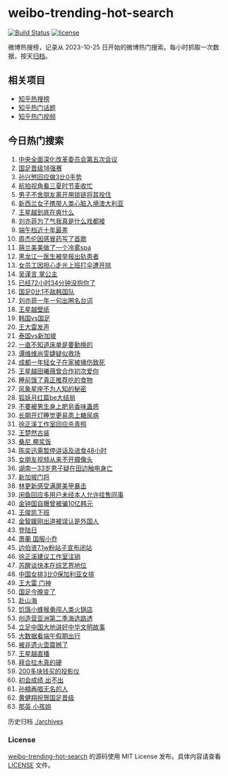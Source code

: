 # weibo-trending-hot-search

[![Build Status](https://github.com/justjavac/weibo-trending-hot-search/workflows/ci/badge.svg?branch=master)](https://github.com/justjavac/weibo-trending-hot-search/actions)
[![license](https://img.shields.io/github/license/justjavac/weibo-trending-hot-search)](https://github.com/justjavac/weibo-trending-hot-search/blob/master/LICENSE)

微博热搜榜，记录从 2023-10-25 日开始的微博热门搜索。每小时抓取一次数据，按天[归档](./archives)。

## 相关项目

- [知乎热搜榜](https://github.com/justjavac/zhihu-trending-top-search)
- [知乎热门话题](https://github.com/justjavac/zhihu-trending-hot-questions)
- [知乎热门视频](https://github.com/justjavac/zhihu-trending-hot-video)

## 今日热门搜索

<!-- BEGIN -->
<!-- 最后更新时间 Wed Jun 12 2024 03:16:18 GMT+0800 (China Standard Time) -->

1. [中央全面深化改革委员会第五次会议](https://s.weibo.com//weibo?q=%23%E4%B8%AD%E5%A4%AE%E5%85%A8%E9%9D%A2%E6%B7%B1%E5%8C%96%E6%94%B9%E9%9D%A9%E5%A7%94%E5%91%98%E4%BC%9A%E7%AC%AC%E4%BA%94%E6%AC%A1%E4%BC%9A%E8%AE%AE%23&Refer=new_time)
1. [国足晋级18强赛](https://s.weibo.com//weibo?q=%23%E5%9B%BD%E8%B6%B3%E6%99%8B%E7%BA%A718%E5%BC%BA%E8%B5%9B%23&t=31&band_rank=1&Refer=top)
1. [孙兴慜回应做3比0手势](https://s.weibo.com//weibo?q=%23%E5%AD%99%E5%85%B4%E6%85%9C%E5%9B%9E%E5%BA%94%E5%81%9A3%E6%AF%940%E6%89%8B%E5%8A%BF%23&t=31&band_rank=4&Refer=top)
1. [航拍视角看三夏时节麦收忙](https://s.weibo.com//weibo?q=%23%E8%88%AA%E6%8B%8D%E8%A7%86%E8%A7%92%E7%9C%8B%E4%B8%89%E5%A4%8F%E6%97%B6%E8%8A%82%E9%BA%A6%E6%94%B6%E5%BF%99%23&t=31&band_rank=3&Refer=top)
1. [男子不舍朋友离开用锁链将其拴住](https://s.weibo.com//weibo?q=%23%E7%94%B7%E5%AD%90%E4%B8%8D%E8%88%8D%E6%9C%8B%E5%8F%8B%E7%A6%BB%E5%BC%80%E7%94%A8%E9%94%81%E9%93%BE%E5%B0%86%E5%85%B6%E6%8B%B4%E4%BD%8F%23&t=31&band_rank=50&Refer=top)
1. [新西兰女子携带人类心脏入境澳大利亚](https://s.weibo.com//weibo?q=%23%E6%96%B0%E8%A5%BF%E5%85%B0%E5%A5%B3%E5%AD%90%E6%90%BA%E5%B8%A6%E4%BA%BA%E7%B1%BB%E5%BF%83%E8%84%8F%E5%85%A5%E5%A2%83%E6%BE%B3%E5%A4%A7%E5%88%A9%E4%BA%9A%23&t=31&band_rank=6&Refer=top)
1. [王星越到底在爽什么](https://s.weibo.com//weibo?q=%23%E7%8E%8B%E6%98%9F%E8%B6%8A%E5%88%B0%E5%BA%95%E5%9C%A8%E7%88%BD%E4%BB%80%E4%B9%88%23&t=31&band_rank=14&Refer=top)
1. [刘亦菲为了气我真是什么戏都接](https://s.weibo.com//weibo?q=%23%E5%88%98%E4%BA%A6%E8%8F%B2%E4%B8%BA%E4%BA%86%E6%B0%94%E6%88%91%E7%9C%9F%E6%98%AF%E4%BB%80%E4%B9%88%E6%88%8F%E9%83%BD%E6%8E%A5%23&t=31&band_rank=2&Refer=top)
1. [端午档近十年最差](https://s.weibo.com//weibo?q=%23%E7%AB%AF%E5%8D%88%E6%A1%A3%E8%BF%91%E5%8D%81%E5%B9%B4%E6%9C%80%E5%B7%AE%23&t=31&band_rank=5&Refer=top)
1. [周杰伦因感冒药写了首歌](https://s.weibo.com//weibo?q=%23%E5%91%A8%E6%9D%B0%E4%BC%A6%E5%9B%A0%E6%84%9F%E5%86%92%E8%8D%AF%E5%86%99%E4%BA%86%E9%A6%96%E6%AD%8C%23&t=31&band_rank=7&Refer=top)
1. [萌兰美美做了一个冷雾spa](https://s.weibo.com//weibo?q=%23%E8%90%8C%E5%85%B0%E7%BE%8E%E7%BE%8E%E5%81%9A%E4%BA%86%E4%B8%80%E4%B8%AA%E5%86%B7%E9%9B%BEspa%23&t=31&band_rank=10&Refer=top)
1. [黑龙江一医生被举报出轨患者](https://s.weibo.com//weibo?q=%23%E9%BB%91%E9%BE%99%E6%B1%9F%E4%B8%80%E5%8C%BB%E7%94%9F%E8%A2%AB%E4%B8%BE%E6%8A%A5%E5%87%BA%E8%BD%A8%E6%82%A3%E8%80%85%23&t=31&band_rank=11&Refer=top)
1. [女员工因担心走光上班打伞遭开除](https://s.weibo.com//weibo?q=%23%E5%A5%B3%E5%91%98%E5%B7%A5%E5%9B%A0%E6%8B%85%E5%BF%83%E8%B5%B0%E5%85%89%E4%B8%8A%E7%8F%AD%E6%89%93%E4%BC%9E%E9%81%AD%E5%BC%80%E9%99%A4%23&t=31&band_rank=11&Refer=top)
1. [吴谨言 掌公主](https://s.weibo.com//weibo?q=%E5%90%B4%E8%B0%A8%E8%A8%80%20%E6%8E%8C%E5%85%AC%E4%B8%BB&t=31&band_rank=8&Refer=top)
1. [已经72小时34分钟没抱你了](https://s.weibo.com//weibo?q=%23%E5%B7%B2%E7%BB%8F72%E5%B0%8F%E6%97%B634%E5%88%86%E9%92%9F%E6%B2%A1%E6%8A%B1%E4%BD%A0%E4%BA%86%23&t=31&band_rank=9&Refer=top)
1. [国足0比1不敌韩国队](https://s.weibo.com//weibo?q=%23%E5%9B%BD%E8%B6%B30%E6%AF%941%E4%B8%8D%E6%95%8C%E9%9F%A9%E5%9B%BD%E9%98%9F%23&t=31&band_rank=20&Refer=top)
1. [刘亦菲一年一句出圈名台词](https://s.weibo.com//weibo?q=%23%E5%88%98%E4%BA%A6%E8%8F%B2%E4%B8%80%E5%B9%B4%E4%B8%80%E5%8F%A5%E5%87%BA%E5%9C%88%E5%90%8D%E5%8F%B0%E8%AF%8D%23&t=31&band_rank=24&Refer=top)
1. [王星越壁纸](https://s.weibo.com//weibo?q=%E7%8E%8B%E6%98%9F%E8%B6%8A%E5%A3%81%E7%BA%B8&t=31&band_rank=16&Refer=top)
1. [韩国vs国足](https://s.weibo.com//weibo?q=%23%E9%9F%A9%E5%9B%BDvs%E5%9B%BD%E8%B6%B3%23&t=31&band_rank=18&Refer=top)
1. [王大雷发声](https://s.weibo.com//weibo?q=%23%E7%8E%8B%E5%A4%A7%E9%9B%B7%E5%8F%91%E5%A3%B0%23&t=31&band_rank=12&Refer=top)
1. [泰国vs新加坡](https://s.weibo.com//weibo?q=%E6%B3%B0%E5%9B%BDvs%E6%96%B0%E5%8A%A0%E5%9D%A1&t=31&band_rank=37&Refer=top)
1. [一直不知道床单是要勤换的](https://s.weibo.com//weibo?q=%23%E4%B8%80%E7%9B%B4%E4%B8%8D%E7%9F%A5%E9%81%93%E5%BA%8A%E5%8D%95%E6%98%AF%E8%A6%81%E5%8B%A4%E6%8D%A2%E7%9A%84%23&t=31&band_rank=21&Refer=top)
1. [谭维维尚雯婕疑似救场](https://s.weibo.com//weibo?q=%23%E8%B0%AD%E7%BB%B4%E7%BB%B4%E5%B0%9A%E9%9B%AF%E5%A9%95%E7%96%91%E4%BC%BC%E6%95%91%E5%9C%BA%23&t=31&band_rank=25&Refer=top)
1. [成都一年轻女子在家被捅伤致死](https://s.weibo.com//weibo?q=%23%E6%88%90%E9%83%BD%E4%B8%80%E5%B9%B4%E8%BD%BB%E5%A5%B3%E5%AD%90%E5%9C%A8%E5%AE%B6%E8%A2%AB%E6%8D%85%E4%BC%A4%E8%87%B4%E6%AD%BB%23&t=31&band_rank=22&Refer=top)
1. [王星越田曦薇曾合作初次爱你](https://s.weibo.com//weibo?q=%23%E7%8E%8B%E6%98%9F%E8%B6%8A%E7%94%B0%E6%9B%A6%E8%96%87%E6%9B%BE%E5%90%88%E4%BD%9C%E5%88%9D%E6%AC%A1%E7%88%B1%E4%BD%A0%23&t=31&band_rank=29&Refer=top)
1. [睡前饿了真正推荐吃的食物](https://s.weibo.com//weibo?q=%23%E7%9D%A1%E5%89%8D%E9%A5%BF%E4%BA%86%E7%9C%9F%E6%AD%A3%E6%8E%A8%E8%8D%90%E5%90%83%E7%9A%84%E9%A3%9F%E7%89%A9%23&t=31&band_rank=27&Refer=top)
1. [风象星座不为人知的秘密](https://s.weibo.com//weibo?q=%23%E9%A3%8E%E8%B1%A1%E6%98%9F%E5%BA%A7%E4%B8%8D%E4%B8%BA%E4%BA%BA%E7%9F%A5%E7%9A%84%E7%A7%98%E5%AF%86%23&t=31&band_rank=28&Refer=top)
1. [狐妖月红篇be大结局](https://s.weibo.com//weibo?q=%23%E7%8B%90%E5%A6%96%E6%9C%88%E7%BA%A2%E7%AF%87be%E5%A4%A7%E7%BB%93%E5%B1%80%23&t=31&band_rank=15&Refer=top)
1. [不要被男生身上肥皂香味蛊惑](https://s.weibo.com//weibo?q=%23%E4%B8%8D%E8%A6%81%E8%A2%AB%E7%94%B7%E7%94%9F%E8%BA%AB%E4%B8%8A%E8%82%A5%E7%9A%82%E9%A6%99%E5%91%B3%E8%9B%8A%E6%83%91%23&t=31&band_rank=25&Refer=top)
1. [长期开灯睡觉更易患上糖尿病](https://s.weibo.com//weibo?q=%23%E9%95%BF%E6%9C%9F%E5%BC%80%E7%81%AF%E7%9D%A1%E8%A7%89%E6%9B%B4%E6%98%93%E6%82%A3%E4%B8%8A%E7%B3%96%E5%B0%BF%E7%97%85%23&t=31&band_rank=19&Refer=top)
1. [徐正溪工作室回应杀青照](https://s.weibo.com//weibo?q=%23%E5%BE%90%E6%AD%A3%E6%BA%AA%E5%B7%A5%E4%BD%9C%E5%AE%A4%E5%9B%9E%E5%BA%94%E6%9D%80%E9%9D%92%E7%85%A7%23&t=31&band_rank=14&Refer=top)
1. [王楚然古装](https://s.weibo.com//weibo?q=%E7%8E%8B%E6%A5%9A%E7%84%B6%E5%8F%A4%E8%A3%85&t=31&band_rank=30&Refer=top)
1. [桑尼 椰浆饭](https://s.weibo.com//weibo?q=%E6%A1%91%E5%B0%BC%20%E6%A4%B0%E6%B5%86%E9%A5%AD&t=31&band_rank=17&Refer=top)
1. [陈奕迅需暂停讲话及进食48小时](https://s.weibo.com//weibo?q=%23%E9%99%88%E5%A5%95%E8%BF%85%E9%9C%80%E6%9A%82%E5%81%9C%E8%AE%B2%E8%AF%9D%E5%8F%8A%E8%BF%9B%E9%A3%9F48%E5%B0%8F%E6%97%B6%23&t=31&band_rank=32&Refer=top)
1. [女朋友视频从来不开摄像头](https://s.weibo.com//weibo?q=%23%E5%A5%B3%E6%9C%8B%E5%8F%8B%E8%A7%86%E9%A2%91%E4%BB%8E%E6%9D%A5%E4%B8%8D%E5%BC%80%E6%91%84%E5%83%8F%E5%A4%B4%23&t=31&band_rank=34&Refer=top)
1. [湖南一33岁男子疑在田边触电身亡](https://s.weibo.com//weibo?q=%23%E6%B9%96%E5%8D%97%E4%B8%8033%E5%B2%81%E7%94%B7%E5%AD%90%E7%96%91%E5%9C%A8%E7%94%B0%E8%BE%B9%E8%A7%A6%E7%94%B5%E8%BA%AB%E4%BA%A1%23&t=31&band_rank=27&Refer=top)
1. [新加坡门将](https://s.weibo.com//weibo?q=%E6%96%B0%E5%8A%A0%E5%9D%A1%E9%97%A8%E5%B0%86&t=31&band_rank=13&Refer=top)
1. [林更新感受满屏美甲暴击](https://s.weibo.com//weibo?q=%23%E6%9E%97%E6%9B%B4%E6%96%B0%E6%84%9F%E5%8F%97%E6%BB%A1%E5%B1%8F%E7%BE%8E%E7%94%B2%E6%9A%B4%E5%87%BB%23&t=31&band_rank=37&Refer=top)
1. [闲鱼回应多用户未经本人允许挂售同事](https://s.weibo.com//weibo?q=%23%E9%97%B2%E9%B1%BC%E5%9B%9E%E5%BA%94%E5%A4%9A%E7%94%A8%E6%88%B7%E6%9C%AA%E7%BB%8F%E6%9C%AC%E4%BA%BA%E5%85%81%E8%AE%B8%E6%8C%82%E5%94%AE%E5%90%8C%E4%BA%8B%23&t=31&band_rank=39&Refer=top)
1. [金钟国自曝曾被骗10亿韩元](https://s.weibo.com//weibo?q=%23%E9%87%91%E9%92%9F%E5%9B%BD%E8%87%AA%E6%9B%9D%E6%9B%BE%E8%A2%AB%E9%AA%9710%E4%BA%BF%E9%9F%A9%E5%85%83%23&t=31&band_rank=35&Refer=top)
1. [王俊凯下班](https://s.weibo.com//weibo?q=%E7%8E%8B%E4%BF%8A%E5%87%AF%E4%B8%8B%E7%8F%AD&t=31&band_rank=31&Refer=top)
1. [金智媛刚出道被误认是外国人](https://s.weibo.com//weibo?q=%23%E9%87%91%E6%99%BA%E5%AA%9B%E5%88%9A%E5%87%BA%E9%81%93%E8%A2%AB%E8%AF%AF%E8%AE%A4%E6%98%AF%E5%A4%96%E5%9B%BD%E4%BA%BA%23&t=31&band_rank=43&Refer=top)
1. [登陆日](https://s.weibo.com//weibo?q=%E7%99%BB%E9%99%86%E6%97%A5&t=31&band_rank=28&Refer=top)
1. [萧蘅 国服小乔](https://s.weibo.com//weibo?q=%E8%90%A7%E8%98%85%20%E5%9B%BD%E6%9C%8D%E5%B0%8F%E4%B9%94&t=31&band_rank=42&Refer=top)
1. [边伯贤7.1w粉站子宣布闭站](https://s.weibo.com//weibo?q=%23%E8%BE%B9%E4%BC%AF%E8%B4%A47.1w%E7%B2%89%E7%AB%99%E5%AD%90%E5%AE%A3%E5%B8%83%E9%97%AD%E7%AB%99%23&t=31&band_rank=44&Refer=top)
1. [徐正溪建议工作室注销](https://s.weibo.com//weibo?q=%23%E5%BE%90%E6%AD%A3%E6%BA%AA%E5%BB%BA%E8%AE%AE%E5%B7%A5%E4%BD%9C%E5%AE%A4%E6%B3%A8%E9%94%80%23&t=31&band_rank=36&Refer=top)
1. [苏醒谈快本在综艺界地位](https://s.weibo.com//weibo?q=%23%E8%8B%8F%E9%86%92%E8%B0%88%E5%BF%AB%E6%9C%AC%E5%9C%A8%E7%BB%BC%E8%89%BA%E7%95%8C%E5%9C%B0%E4%BD%8D%23&t=31&band_rank=26&Refer=top)
1. [中国女排3比0保加利亚女排](https://s.weibo.com//weibo?q=%23%E4%B8%AD%E5%9B%BD%E5%A5%B3%E6%8E%923%E6%AF%940%E4%BF%9D%E5%8A%A0%E5%88%A9%E4%BA%9A%E5%A5%B3%E6%8E%92%23&t=31&band_rank=46&Refer=top)
1. [王大雷 门神](https://s.weibo.com//weibo?q=%E7%8E%8B%E5%A4%A7%E9%9B%B7%20%E9%97%A8%E7%A5%9E&t=31&band_rank=45&Refer=top)
1. [国足今晚变了](https://s.weibo.com//weibo?q=%23%E5%9B%BD%E8%B6%B3%E4%BB%8A%E6%99%9A%E5%8F%98%E4%BA%86%23&t=31&band_rank=48&Refer=top)
1. [赴山海](https://s.weibo.com//weibo?q=%E8%B5%B4%E5%B1%B1%E6%B5%B7&t=31&band_rank=46&Refer=top)
1. [饥饿小蜂猴勇闯人类火锅店](https://s.weibo.com//weibo?q=%23%E9%A5%A5%E9%A5%BF%E5%B0%8F%E8%9C%82%E7%8C%B4%E5%8B%87%E9%97%AF%E4%BA%BA%E7%B1%BB%E7%81%AB%E9%94%85%E5%BA%97%23&t=31&band_rank=27&Refer=top)
1. [创造营亚洲第二季海选路透](https://s.weibo.com//weibo?q=%23%E5%88%9B%E9%80%A0%E8%90%A5%E4%BA%9A%E6%B4%B2%E7%AC%AC%E4%BA%8C%E5%AD%A3%E6%B5%B7%E9%80%89%E8%B7%AF%E9%80%8F%23&t=31&band_rank=49&Refer=top)
1. [立足中国大地讲好中华文明故事](https://s.weibo.com//weibo?q=%23%E7%AB%8B%E8%B6%B3%E4%B8%AD%E5%9B%BD%E5%A4%A7%E5%9C%B0%E8%AE%B2%E5%A5%BD%E4%B8%AD%E5%8D%8E%E6%96%87%E6%98%8E%E6%95%85%E4%BA%8B%23&Refer=new_time)
1. [大数据看端午假期出行](https://s.weibo.com//weibo?q=%23%E5%A4%A7%E6%95%B0%E6%8D%AE%E7%9C%8B%E7%AB%AF%E5%8D%88%E5%81%87%E6%9C%9F%E5%87%BA%E8%A1%8C%23&t=31&band_rank=3&Refer=top)
1. [被非遗火壶震撼了](https://s.weibo.com//weibo?q=%23%E8%A2%AB%E9%9D%9E%E9%81%97%E7%81%AB%E5%A3%B6%E9%9C%87%E6%92%BC%E4%BA%86%23&t=31&band_rank=20&Refer=top)
1. [王星越直播](https://s.weibo.com//weibo?q=%23%E7%8E%8B%E6%98%9F%E8%B6%8A%E7%9B%B4%E6%92%AD%23&t=31&band_rank=23&Refer=top)
1. [拜合拉木真的硬](https://s.weibo.com//weibo?q=%E6%8B%9C%E5%90%88%E6%8B%89%E6%9C%A8%E7%9C%9F%E7%9A%84%E7%A1%AC&t=31&band_rank=38&Refer=top)
1. [200多块钱买的投影仪](https://s.weibo.com//weibo?q=%23200%E5%A4%9A%E5%9D%97%E9%92%B1%E4%B9%B0%E7%9A%84%E6%8A%95%E5%BD%B1%E4%BB%AA%23&t=31&band_rank=33&Refer=top)
1. [初会成绩 出不出](https://s.weibo.com//weibo?q=%E5%88%9D%E4%BC%9A%E6%88%90%E7%BB%A9%20%E5%87%BA%E4%B8%8D%E5%87%BA&t=31&band_rank=41&Refer=top)
1. [孙楠再唱无名的人](https://s.weibo.com//weibo?q=%23%E5%AD%99%E6%A5%A0%E5%86%8D%E5%94%B1%E6%97%A0%E5%90%8D%E7%9A%84%E4%BA%BA%23&t=31&band_rank=40&Refer=top)
1. [黄健翔祝贺国足晋级](https://s.weibo.com//weibo?q=%23%E9%BB%84%E5%81%A5%E7%BF%94%E7%A5%9D%E8%B4%BA%E5%9B%BD%E8%B6%B3%E6%99%8B%E7%BA%A7%23&t=31&band_rank=47&Refer=top)
1. [那英 小孩姐](https://s.weibo.com//weibo?q=%E9%82%A3%E8%8B%B1%20%E5%B0%8F%E5%AD%A9%E5%A7%90&t=31&band_rank=48&Refer=top)

<!-- END -->

历史归档 [./archives](./archives)

### License

[weibo-trending-hot-search](https://github.com/justjavac/weibo-trending-hot-search) 的源码使用 MIT License
发布。具体内容请查看 [LICENSE](./LICENSE) 文件。

